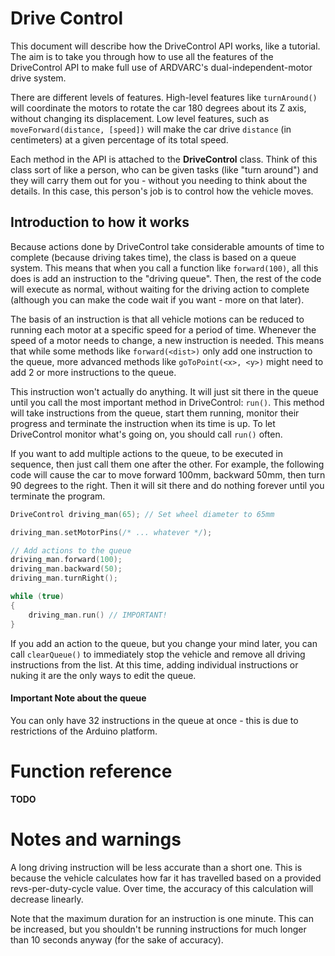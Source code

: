 # Drive Control

This document will describe how the DriveControl API works, like a tutorial.
The aim is to take you through how to use all the features of the DriveControl
API to make full use of ARDVARC's dual-independent-motor drive system.

There are different levels of features. High-level features like
`turnAround()` will coordinate the motors to rotate the car 180 degrees about
its Z axis, without changing its displacement. Low level features, such as
`moveForward(distance, [speed])` will make the car drive `distance` (in
centimeters) at a given percentage of its total speed.

Each method in the API is attached to the **DriveControl** class. Think of
this class sort of like a person, who can be given tasks (like "turn around")
and they will carry them out for you - without you needing to think about the
details. In this case, this person's job is to control how the vehicle moves.

## Introduction to how it works

Because actions done by DriveControl take considerable amounts of time to
complete (because driving takes time), the class is based on a queue system.
This means that when you call a function like `forward(100)`, all this does is
add an instruction to the "driving queue". Then, the rest of the code will
execute as normal, without waiting for the driving action to complete
(although you can make the code wait if you want - more on that later). 

The basis of an instruction is that all vehicle motions can be reduced to
running each motor at a specific speed for a period of time. Whenever the
speed of a motor needs to change, a new instruction is needed. This means that
while some methods like `forward(<dist>)` only add one instruction to the
queue, more advanced methods like `goToPoint(<x>, <y>)` might need to add 2 or
more instructions to the queue.

This instruction won't actually do anything. It will just sit there in the
queue until you call the most important method in DriveControl: `run()`. This
method will take instructions from the queue, start them running, monitor
their progress and terminate the instruction when its time is up. To let
DriveControl monitor what's going on, you should call `run()` often.

If you want to add multiple actions to the queue, to be executed in sequence,
then just call them one after the other. For example, the following code will
cause the car to move forward 100mm, backward 50mm, then turn 90 degrees to
the right. Then it will sit there and do nothing forever until you terminate
the program.

```cpp
DriveControl driving_man(65); // Set wheel diameter to 65mm

driving_man.setMotorPins(/* ... whatever */);

// Add actions to the queue
driving_man.forward(100);
driving_man.backward(50);
driving_man.turnRight();

while (true)
{
	driving_man.run() // IMPORTANT!
}
```

If you add an action to the queue, but you change your mind later, you can
call `clearQueue()` to immediately stop the vehicle and remove all driving
instructions from the list. At this time, adding individual instructions or
nuking it are the only ways to edit the queue.

#### Important Note about the queue

You can only have 32 instructions in the queue at once - this is due to
restrictions of the Arduino platform.



# Function reference

**TODO**

# Notes and warnings

A long driving instruction will be less accurate than a short one. This is
because the vehicle calculates how far it has travelled based on a provided
revs-per-duty-cycle value. Over time, the accuracy of this calculation will
decrease linearly.

Note that the maximum duration for an instruction is one minute. This can be
increased, but you shouldn't be running instructions for much longer than 10
seconds anyway (for the sake of accuracy).
